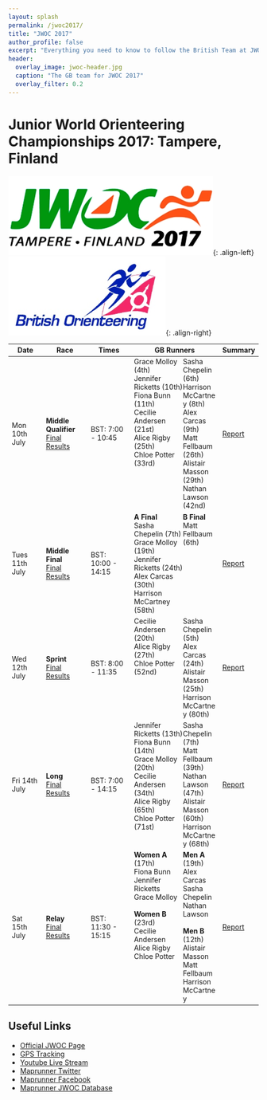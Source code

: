 ```yaml
---
layout: splash
permalink: /jwoc2017/
title: "JWOC 2017"
author_profile: false
excerpt: "Everything you need to know to follow the British Team at JWOC 2017."
header:
  overlay_image: jwoc-header.jpg
  caption: "The GB team for JWOC 2017"
  overlay_filter: 0.2
---
```

# Junior World Orienteering Championships 2017: Tampere, Finland

![JWOC 2017 logo](/images/woc2017/jwoc-logo.jpg){: .align-left}
![BOF logo](/images/woc2017/BOFlogo.png){: .align-right}

| Date | Race | Times | GB Runners | Summary |
|------|------|-------|------------|---------|
| Mon 10th July | **Middle Qualifier**<br>[Final Results](https://eventor.orienteering.org/Events/ResultList?eventId=5156&groupBy=EventClass) | BST: 7:00 - 10:45 | <span style="float:left;width:60%;">Grace Molloy (4th)<br>Jennifer Ricketts (10th)<br>Fiona Bunn (11th)<br>Cecilie Andersen (21st)<br>Alice Rigby (25th)<br>Chloe Potter (33rd)</span><span style="float:right;width:40%;">Sasha Chepelin (6th)<br>Harrison McCartney (8th)<br>Alex Carcas (9th)<br>Matt Fellbaum (26th)<br>Alistair Masson (29th)<br>Nathan Lawson (42nd)</span>  | [Report](https://www.britishorienteering.org.uk/index.php?pg=news_archive&item=3812) |
| Tues 11th July | **Middle Final**<br>[Final Results](https://eventor.orienteering.org/Events/ResultList?eventId=5157&groupBy=EventClass) | BST: 10:00 - 14:15 | <span style="float:left;width:60%;">**A Final**<br>Sasha Chepelin (7th)<br>Grace Molloy (19th)<br>Jennifer Ricketts (24th)<br>Alex Carcas (30th)<br>Harrison McCartney (58th)</span><span style="float:right;width:40%;">**B Final**<br>Matt Fellbaum (6th)</span> | [Report](https://www.britishorienteering.org.uk/news/3813) |
| Wed 12th July | **Sprint**<br>[Final Results](https://eventor.orienteering.org/Events/ResultList?eventId=5158&groupBy=EventClass) | BST: 8:00 -  11:35 | <span style="float:left;width:60%;">Cecilie Andersen (20th)<br>Alice Rigby (27th)<br>Chloe Potter (52nd)</span><span style="float:right;width:40%;">Sasha Chepelin (5th)<br>Alex Carcas (24th)<br>Alistair Masson (25th)<br>Harrison McCartney (80th)</span> | [Report](https://www.britishorienteering.org.uk/news/3815) |
| Fri 14th July | **Long**<br>[Final Results](https://eventor.orienteering.org/Events/ResultList?eventId=5159&groupBy=EventClass) | BST: 7:00 - 14:15 | <span style="float:left;width:60%;">Jennifer Ricketts (13th)<br>Fiona Bunn (14th)<br>Grace Molloy (20th)<br>Cecilie Andersen (34th)<br>Alice Rigby (65th)<br>Chloe Potter (71st)</span><span style="float:right;width:40%;">Sasha Chepelin (7th)<br>Matt Fellbaum (39th)<br>Nathan Lawson (47th)<br>Alistair Masson (60th)<br>Harrison McCartney (68th)</span> | [Report](https://www.britishorienteering.org.uk/news/3818) |
| Sat 15th July | **Relay**<br>[Final Results](https://eventor.orienteering.org/Events/ResultList?eventId=5160&groupBy=EventClass) | BST: 11:30 - 15:15 | <span style="float:left;width:60%;">**Women A** (17th)<br>Fiona Bunn<br>Jennifer Ricketts<br>Grace Molloy<br><br>**Women B** (23rd)<br>Cecilie Andersen<br>Alice Rigby<br>Chloe Potter</span><span style="float:right;width:40%;">**Men A** (19th)<br>Alex Carcas<br>Sasha Chepelin<br>Nathan Lawson<br><br>**Men B** (12th)<br>Alistair Masson<br>Matt Fellbaum<br>Harrison McCartney</span> | [Report](https://www.britishorienteering.org.uk/index.php?pg=news_archive&item=3819) |

## Useful Links
* [Official JWOC Page](http://www.jwoc2017.fi/)
* [GPS Tracking](https://www.tulospalvelu.fi/gps/)
* [Youtube Live Stream](https://www.youtube.com/user/KooveeSuunnistus/live)
* [Maprunner Twitter](https://twitter.com/MaprunnerGB)
* [Maprunner Facebook](https://www.facebook.com/Maprunner.co.uk/)
* [Maprunner JWOC Database](https://www.maprunner.co.uk/wocdb/)